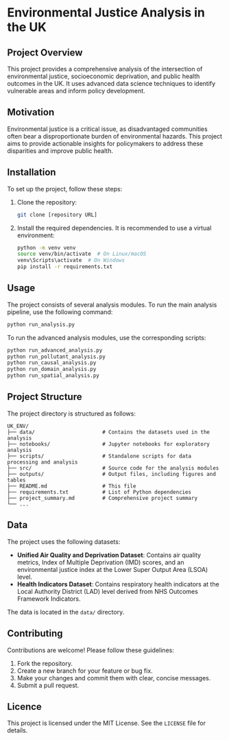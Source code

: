 # Environmental Justice Analysis in the UK

## Project Overview

This project provides a comprehensive analysis of the intersection of environmental justice, socioeconomic deprivation, and public health outcomes in the UK. It uses advanced data science techniques to identify vulnerable areas and inform policy development.

## Motivation

Environmental justice is a critical issue, as disadvantaged communities often bear a disproportionate burden of environmental hazards. This project aims to provide actionable insights for policymakers to address these disparities and improve public health.

## Installation

To set up the project, follow these steps:

1.  Clone the repository:

    ```bash
    git clone [repository URL]
    ```
2.  Install the required dependencies. It is recommended to use a virtual environment:

    ```bash
    python -m venv venv
    source venv/bin/activate  # On Linux/macOS
    venv\Scripts\activate  # On Windows
    pip install -r requirements.txt
    ```

## Usage

The project consists of several analysis modules. To run the main analysis pipeline, use the following command:

```bash
python run_analysis.py
```

To run the advanced analysis modules, use the corresponding scripts:

```bash
python run_advanced_analysis.py
python run_pollutant_analysis.py
python run_causal_analysis.py
python run_domain_analysis.py
python run_spatial_analysis.py
```

## Project Structure

The project directory is structured as follows:

```
UK_ENV/
├── data/                      # Contains the datasets used in the analysis
├── notebooks/                 # Jupyter notebooks for exploratory analysis
├── scripts/                   # Standalone scripts for data processing and analysis
├── src/                       # Source code for the analysis modules
├── outputs/                   # Output files, including figures and tables
├── README.md                  # This file
├── requirements.txt           # List of Python dependencies
├── project_summary.md         # Comprehensive project summary
└── ...
```

## Data

The project uses the following datasets:

*   **Unified Air Quality and Deprivation Dataset**: Contains air quality metrics, Index of Multiple Deprivation (IMD) scores, and an environmental justice index at the Lower Super Output Area (LSOA) level.
*   **Health Indicators Dataset**: Contains respiratory health indicators at the Local Authority District (LAD) level derived from NHS Outcomes Framework Indicators.

The data is located in the `data/` directory.

## Contributing

Contributions are welcome! Please follow these guidelines:

1.  Fork the repository.
2.  Create a new branch for your feature or bug fix.
3.  Make your changes and commit them with clear, concise messages.
4.  Submit a pull request.

## Licence

This project is licensed under the MIT License. See the `LICENSE` file for details.